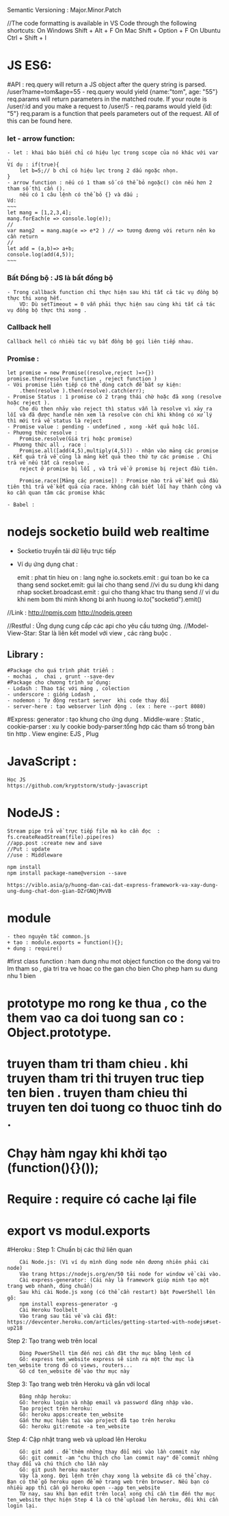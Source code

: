 Semantic Versioning : Major.Minor.Patch

//The code formatting is available in VS Code through the following shortcuts:
On Windows Shift + Alt + F
On Mac Shift + Option + F
On Ubuntu Ctrl + Shift + I

# JS ES6: 

#API :
req.query will return a JS object after the query string is parsed.
/user?name=tom&age=55 - req.query would yield {name:"tom", age: "55"}
req.params will return parameters in the matched route. If your route is /user/:id and you make a request to /user/5 - req.params would yield {id: "5"}
req.param is a function that peels parameters out of the request. All of this can be found here.

### let - arrow function:
	- let : khai báo biến chỉ có hiệu lực trong scope của nó khác với var . 
	Ví dụ : if(true){
		let b=5;// b chỉ có hiệu lực trong 2 dấu ngoặc nhọn.
	}
	- arrow function : nếu có 1 tham số có thể bỏ ngoặc() còn nếu hơn 2 tham số thì cẩn ().
		nếu có 1 câu lệnh có thể bỏ {} và dấu ;
	Vd: 
	~~~
	let mang = [1,2,3,4];
	mang.forEach(e => console.log(e));
	//
	var mang2  = mang.map(e => e*2 ) // => tương đương với return nên ko cần return 
	//
	let add = (a,b)=> a+b;
	console.log(add(4,5));
	~~~

### Bất Đồng bộ	: JS là bất đồng bộ
	- Trong callback function chỉ thực hiện sau khi tất cả tác vụ đồng bộ thực thi xong hết. 
		VD: Dù setTimeout = 0 vẫn phải thực hiện sau cùng khi tất cả tác vụ đồng bộ thực thi xong .
### Callback hell 
	Callback hell có nhiều tác vụ bất đồng bộ gọi liên tiếp nhau.
### Promise : 
	let promise = new Promise((resolve,reject )=>{}) 
	promise.then(resolve function , reject function )
	- Với promise liên tiếp có thể dùng catch để bắt sự kiện:
		.then(resolve ).then(resolve).catch(err);
	- Promise Status : 1 promise có 2 trạng thái chờ hoặc đã xong (resolve  hoặc reject ).
		Cho dù then nhảy vào reject thì status vẫn là resolve vì xảy ra lỗi và đã được handle nên xem là resolve còn chỉ khi không có xử lý thì mới trả về status là reject 
	- Promise value : pending - undefined , xong -kết quả hoặc lỗi.
	- Phương thức resolve :
		Promise.resolve(Giá trị hoặc promise)
	- Phương thức all , race :
		Promise.all([add(4,5),multiply(4,5)]) - nhận vào mảng các promise . Kết quả trả về cũng là mảng kết quả theo thứ tự các promise . Chỉ trả về nếu tất cả resolve .
		reject ở promise bị lỗi , và trả về ở promise bị reject đầu tiên.

		Promise.race([Mảng các promise]) : Promise nào trả về kết quả đầu tiên thì trả về kết quả của race. không cần biết lỗi hay thành công và ko cần quan tâm các promise khác
	
	- Babel :
	

# nodejs socketio build web realtime 
- Socketio truyền tải dữ liệu trực tiếp 
- Ví dụ ứng dụng chat : 

	emit : phat tin hieu 
	on : lang nghe
	io.sockets.emit : gui toan bo ke ca thang send
	socket.emit: gui lai cho thang send //vi du su dung khi dang nhap
	socket.broadcast.emit : gui cho thang khac tru thang send // vi du khi nem bom thi minh khong bi anh huong
	io.to("socketid").emit()

//Link : http://npmjs.com
		http://nodejs.green
		
//Restful : Ứng dụng cung cấp các api cho yêu cầu tương ứng. 
//Model-View-Star:
	Star là liên kết model với view , các ràng buộc . 

## Library : 

	#Package cho quá trình phát triển : 
	- mochai ,  chai , grunt --save-dev
	#Package cho chương trình sử dụng: 
	- Lodash : Thao tác với mảng , colection 
	- underscore : giống Lodash ,
	- nodemon : Tự động restart server  khi code thay đổi  
	- server-here : tạo webserver linh động . (ex : here --port 8080)

#Express: 
	generator : tạo khung cho ứng dụng .
	Middle-ware : Static ,
		cookie-parser : xu ly cookie
		 body-parser:tổng hợp các tham số trong bản tin http . 
	View engine: EJS , Plug

# JavaScript : 
	Học JS
	https://github.com/kryptstorm/study-javascript

# NodeJS : 

	Stream pipe trả về trực tiếp file mà ko cần đọc  : fs.createReadStream(file).pipe(res)
	//app.post :create new and save 
	//Put : update
	//use : Middleware
	
	npm install 
	npm install package-name@version --save

	https://viblo.asia/p/huong-dan-cai-dat-express-framework-va-xay-dung-ung-dung-chat-don-gian-DZrGNQjMvVB

# module 
	- theo nguyên tắc common.js
	+ tạo : module.exports = function(){};
	+ dung : require()

#first class function : ham dung nhu mot object 
	function co the dong vai tro lm tham so , gia tri tra ve hoac co the gan cho bien
	Cho phep ham su dung nhu 1 bien

# prototype mo rong ke thua , co the them vao ca doi tuong san co : Object.prototype.
# truyen tham tri tham chieu . khi truyen tham tri thi truyen truc tiep ten bien . truyen tham chieu thi truyen ten doi tuong co thuoc tinh do . 
# Chạy hàm ngay khi khởi tạo (function(){}());
# Require : require có cache lại file 
# export vs modul.exports


#Heroku : 
Step 1: Chuẩn bị các thứ liên quan

		Cài Node.js: (Vì ví dụ mình dùng node nên đương nhiên phải cài node) 
		Vào trang https://nodejs.org/en/50 tải node for window về cài vào.
		Cài express-generator: (Cái này là framework giúp minh tạo một trang web nhanh, đúng chuẩn)
		Sau khi cài Node.js xong (có thể cần restart) bật PowerShell lên gõ:
		npm install express-generator -g
		Cài Heroku Toolbelt
		Vào trang sau tải về và cài đặt: https://devcenter.heroku.com/articles/getting-started-with-nodejs#set-up218
Step 2: Tạo trang web trên local

		Dùng PowerShell tìm đến nơi cần đặt thư mục bằng lệnh cd
		Gõ: express ten_website express sẽ sinh ra một thư mục là ten_website trong đó có views, routers...
		Gõ cd ten_website để vào thư mục này
Step 3: Tạo trang web trên Heroku và gắn với local

		Đăng nhập heroku:
		Gõ: heroku login và nhập email và password đăng nhập vào.
		Tạo project trên heroku:
		Gõ: heroku apps:create ten_website
		Gắn thư mục hiện tại vào project đã tạo trên heroku
		Gõ: heroku git:remote -a ten_website
Step 4: Cập nhật trang web và upload lên Heroku

		Gõ: git add . để thêm những thay đổi mới vào lần commit này
		Gõ: git commit -am "chu thich cho lan commit nay" để commit những thay đổi và chú thích cho lần này
		Gõ: git push heroku master
		Vậy là xong. Đợi lệnh trên chạy xong là website đã có thể chạy. Bạn có thể gõ heroku open để mở trang web trên browser. Nếu bạn có nhiều app thì cần gõ heroku open --app ten_website
		Từ nay, sau khi bạn edit trên local xong chỉ cần tìm đến thư mục ten_website thực hiện Step 4 là có thể upload lên heroku, đôi khi cần login lại.
	

